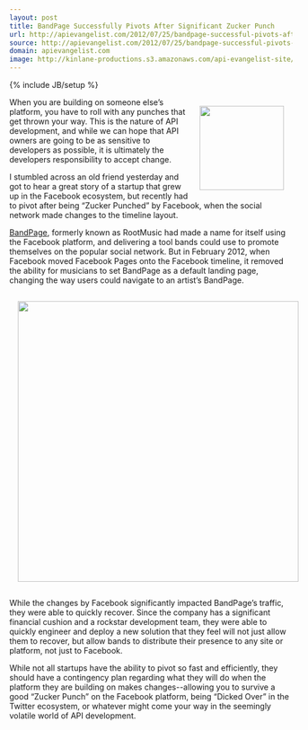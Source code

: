 ```yaml
---
layout: post
title: BandPage Successfully Pivots After Significant Zucker Punch
url: http://apievangelist.com/2012/07/25/bandpage-successful-pivots-after-significant-zucker-punch/
source: http://apievangelist.com/2012/07/25/bandpage-successful-pivots-after-significant-zucker-punch/
domain: apievangelist.com
image: http://kinlane-productions.s3.amazonaws.com/api-evangelist-site/blog/BandPage-Logo-1.png
---
```

{% include JB/setup %}<p><p><a title="BandPage" href="http://www.bandpage.com/"><img style="padding: 15px;" src="http://kinlane-productions.s3.amazonaws.com/api-evangelist/bandpage/BandPage-Logo-1.png" alt="" width="150" align="right" /></a></p>
<p>When you are building on someone else&rsquo;s platform, you have to roll with any punches that get thrown your way. This is the nature of API development, and while we can hope that API owners are going to be as sensitive to developers as possible, it is ultimately the developers responsibility to accept change.</p>
<p>I stumbled across an old friend yesterday and got to hear a great story of a startup that grew up in the Facebook ecosystem, but recently had to pivot after being &ldquo;Zucker Punched&rdquo; by Facebook, when the social network made changes to the timeline layout.</p>
<p><a title="BandPage" href="http://www.bandpage.com/">BandPage</a>, formerly known as RootMusic had made a name for itself using the Facebook platform, and delivering a tool bands could use to promote themselves on the popular social network.  But in February 2012, when Facebook moved Facebook Pages onto the Facebook timeline, it removed the ability for musicians to set BandPage as a default landing page, changing the way users could navigate to an artist&rsquo;s BandPage.</p>
<p><img style="padding: 15px; display: block; margin-left: auto; margin-right: auto;" src="http://kinlane-productions.s3.amazonaws.com/api-evangelist/bandpage/bandpage-appdata.png" alt="" width="500" /></p>
<p>While the changes by Facebook significantly impacted BandPage&rsquo;s traffic, they were able to quickly recover. Since the company has a significant financial cushion and a rockstar development team, they were able to quickly engineer and deploy a new solution that they feel will not just allow them to recover, but allow bands to distribute their presence to any site or platform, not just to Facebook.</p>
<p>While not all startups have the ability to pivot so fast and efficiently, they should have a contingency plan regarding what they will do when the platform they are building on makes changes--allowing you to survive a good &ldquo;Zucker Punch&rdquo; on the Facebook platform, being &ldquo;Dicked Over&rdquo; in the Twitter ecosystem, or whatever might come your way in the seemingly volatile world of API development.</p></p>

